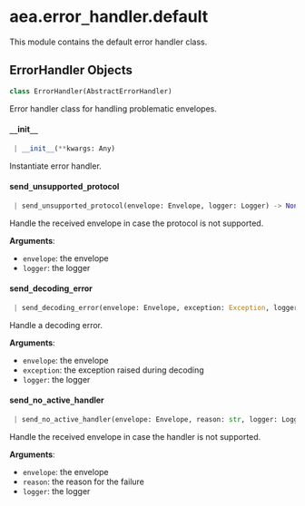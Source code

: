 <a name="aea.error_handler.default"></a>
# aea.error`_`handler.default

This module contains the default error handler class.

<a name="aea.error_handler.default.ErrorHandler"></a>
## ErrorHandler Objects

```python
class ErrorHandler(AbstractErrorHandler)
```

Error handler class for handling problematic envelopes.

<a name="aea.error_handler.default.ErrorHandler.__init__"></a>
#### `__`init`__`

```python
 | __init__(**kwargs: Any)
```

Instantiate error handler.

<a name="aea.error_handler.default.ErrorHandler.send_unsupported_protocol"></a>
#### send`_`unsupported`_`protocol

```python
 | send_unsupported_protocol(envelope: Envelope, logger: Logger) -> None
```

Handle the received envelope in case the protocol is not supported.

**Arguments**:

- `envelope`: the envelope
- `logger`: the logger

<a name="aea.error_handler.default.ErrorHandler.send_decoding_error"></a>
#### send`_`decoding`_`error

```python
 | send_decoding_error(envelope: Envelope, exception: Exception, logger: Logger) -> None
```

Handle a decoding error.

**Arguments**:

- `envelope`: the envelope
- `exception`: the exception raised during decoding
- `logger`: the logger

<a name="aea.error_handler.default.ErrorHandler.send_no_active_handler"></a>
#### send`_`no`_`active`_`handler

```python
 | send_no_active_handler(envelope: Envelope, reason: str, logger: Logger) -> None
```

Handle the received envelope in case the handler is not supported.

**Arguments**:

- `envelope`: the envelope
- `reason`: the reason for the failure
- `logger`: the logger

